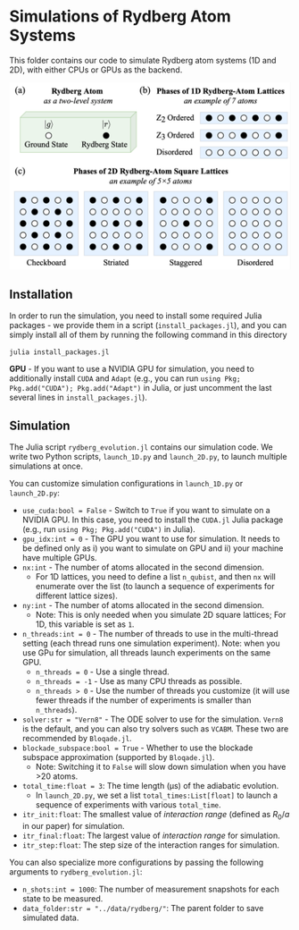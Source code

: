 # Simulations of Rydberg Atom Systems
This folder contains our code to simulate Rydberg atom systems (1D and 2D), with either CPUs or GPUs as the backend.

![Rydberg-demo](../resources/figures/Rydberg-demo.png)

## Installation
In order to run the simulation, you need to install some required Julia packages - we provide them in a script (`install_packages.jl`), and you can simply install all of them by running the following command in this directory
```shell
julia install_packages.jl
```

**GPU** - If you want to use a NVIDIA GPU for simulation, you need to additionally install `CUDA` and `Adapt` (e.g., you can run `using Pkg; Pkg.add("CUDA"); Pkg.add("Adapt")` in Julia, or just uncomment the last several lines in `install_packages.jl`).

## Simulation

The Julia script `rydberg_evolution.jl` contains our simulation code. We write two Python scripts, `launch_1D.py` and `launch_2D.py`, to launch multiple simulations at once.

You can customize simulation configurations in `launch_1D.py` or `launch_2D.py`:
+ `use_cuda:bool = False` - Switch to `True` if you want to simulate on a NVIDIA GPU. In this case, you need to install the `CUDA.jl` Julia package (e.g., run `using Pkg; Pkg.add("CUDA")` in Julia).
+ `gpu_idx:int = 0` - The GPU you want to use for simulation. It needs to be defined only as i) you want to simulate on GPU and ii) your machine have multiple GPUs.
+ `nx:int` - The number of atoms allocated in the second dimension. 
  + For 1D lattices, you need to define a list `n_qubist`, and then `nx` will enumerate over the list (to launch a sequence of experiments for different lattice sizes).
+ `ny:int` - The number of atoms allocated in the second dimension. 
  + Note: This is only needed when you simulate 2D square lattices; For 1D, this variable is set as `1`.
+ `n_threads:int = 0` - The number of threads to use in the multi-thread setting (each thread runs one simulation experiment). Note: when you use GPu for simulation, all threads launch experiments on the same GPU.
  + `n_threads = 0` - Use a single thread.
  + `n_threads = -1` - Use as many CPU threads as possible.
  + `n_threads > 0` - Use the number of threads you customize (it will use fewer threads if the number of experiments is smaller than `n_threads`).
+ `solver:str = "Vern8"` - The ODE solver to use for the simulation. `Vern8` is the default, and you can also try solvers such as `VCABM`. These two are recommended by `Bloqade.jl`.
+ `blockade_subspace:bool = True` - Whether to use the blockade subspace approximation (supported by `Bloqade.jl`). 
  + Note: Switching it to `False` will slow down simulation when you have >20 atoms.
+ `total_time:float = 3`: The time length (μs) of the adiabatic evolution.
  + In `launch_2D.py`, we set a list `total_times:List[float]` to launch a sequence of experiments with various `total_time`.
+ `itr_init:float`: The smallest value of *interaction range* (defined as $R_0/a$ in our paper) for simulation. 
+ `itr_final:float`: The largest value of *interaction range* for simulation. 
+ `itr_step:float`: The step size of the interaction ranges for simulation.

You can also specialize more configurations by passing the following arguments to `rydberg_evolution.jl`:
+ `n_shots:int = 1000`: The number of measurement snapshots for each state to be measured.
+ `data_folder:str = "../data/rydberg/"`: The parent folder to save simulated data.